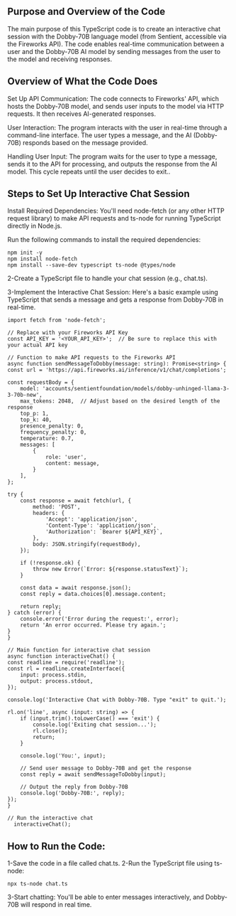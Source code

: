 Purpose and Overview of the Code
--
The main purpose of this TypeScript code is to create an interactive chat session with the Dobby-70B language model (from Sentient, accessible via the Fireworks API). The code enables real-time communication between a user and the Dobby-70B AI model by sending messages from the user to the model and receiving responses.

Overview of What the Code Does
--
Set Up API Communication: The code connects to Fireworks' API, which hosts the Dobby-70B model, and sends user inputs to the model via HTTP requests. It then receives AI-generated responses.

User Interaction: The program interacts with the user in real-time through a command-line interface. The user types a message, and the AI (Dobby-70B) responds based on the message provided.

Handling User Input: The program waits for the user to type a message, sends it to the API for processing, and outputs the response from the AI model. This cycle repeats until the user decides to exit..

Steps to Set Up Interactive Chat Session
-
Install Required Dependencies: You'll need node-fetch (or any other HTTP request library) to make API requests and ts-node for running TypeScript directly in Node.js.

Run the following commands to install the required dependencies:

    npm init -y
    npm install node-fetch
    npm install --save-dev typescript ts-node @types/node

2-Create a TypeScript file to handle your chat session (e.g., chat.ts).

3-Implement the Interactive Chat Session: Here's a basic example using TypeScript that sends a message and gets a response from Dobby-70B in real-time.

    import fetch from 'node-fetch';

    // Replace with your Fireworks API Key
    const API_KEY = '<YOUR_API_KEY>';  // Be sure to replace this with your actual API key

    // Function to make API requests to the Fireworks API
    async function sendMessageToDobby(message: string): Promise<string> {
    const url = 'https://api.fireworks.ai/inference/v1/chat/completions';
    
    const requestBody = {
        model: 'accounts/sentientfoundation/models/dobby-unhinged-llama-3-3-70b-new',
        max_tokens: 2048,  // Adjust based on the desired length of the response
        top_p: 1,
        top_k: 40,
        presence_penalty: 0,
        frequency_penalty: 0,
        temperature: 0.7,
        messages: [
            {
                role: 'user',
                content: message,
            }
        ],
    };

    try {
        const response = await fetch(url, {
            method: 'POST',
            headers: {
                'Accept': 'application/json',
                'Content-Type': 'application/json',
                'Authorization': `Bearer ${API_KEY}`,
            },
            body: JSON.stringify(requestBody),
        });

        if (!response.ok) {
            throw new Error(`Error: ${response.statusText}`);
        }

        const data = await response.json();
        const reply = data.choices[0].message.content;

        return reply;
    } catch (error) {
        console.error('Error during the request:', error);
        return 'An error occurred. Please try again.';
    }
    }

    // Main function for interactive chat session
    async function interactiveChat() {
    const readline = require('readline');
    const rl = readline.createInterface({
        input: process.stdin,
        output: process.stdout,
    });

    console.log('Interactive Chat with Dobby-70B. Type "exit" to quit.');

    rl.on('line', async (input: string) => {
        if (input.trim().toLowerCase() === 'exit') {
            console.log('Exiting chat session...');
            rl.close();
            return;
        }

        console.log('You:', input);

        // Send user message to Dobby-70B and get the response
        const reply = await sendMessageToDobby(input);
        
        // Output the reply from Dobby-70B
        console.log('Dobby-70B:', reply);
    });
    }

    // Run the interactive chat
      interactiveChat();

How to Run the Code:
-
1-Save the code in a file called chat.ts.
2-Run the TypeScript file using ts-node:

    npx ts-node chat.ts
    
3-Start chatting: You'll be able to enter messages interactively, and Dobby-70B will respond in real time.

